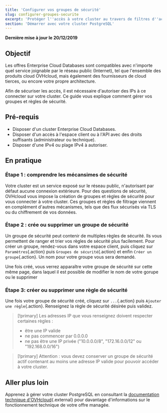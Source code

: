 ```yaml
---
title: 'Configurer vos groupes de sécurité'
slug: configurer-groupes-securite
excerpt: 'Protéger l''accès à votre cluster au travers de filtres d''accès'
section: 'Démarrer avec votre cluster PostgreSQL'
---
```


**Dernière mise à jour le 20/12/2019**

## Objectif
Les offres Enterprise Cloud Databases sont compatibles avec n'importe quel service joignable par le réseau public (Internet), tel que l'ensemble des produits cloud OVHcloud, mais également des fournisseurs de cloud tierces, ou encore votre propre architecture.

Afin de sécuriser les accès, il est nécessaire d'autoriser des IPs à ce connecter sur votre cluster.
Ce guide vous explique comment gérer vos groupes et règles de sécurité.


## Pré-requis
- Disposer d'un cluster Enterprise Cloud Databases.
- Disposer d'un accès à l'espace client ou à l'API avec des droits suffisants (administrateur ou technique).
- Disposer d'une IPv4 ou plage IPv4 à autoriser.


## En pratique

### Étape 1 : comprendre les mécansimes de sécurité
Votre cluster est un service exposé sur le réseau public,  n'autorisant par défaut aucune connexion extérieure.
Pour des questions de sécurité, OVHcloud vous impose la création de groupes et règles de sécurité pour vous connecter à votre cluster.
Ces groupes et règles de filtrage viennent en complément d'autres mécanismes, tels que des flux sécurisés via TLS ou du chiffrement de vos données.


### Étape 2 : crée ou supprimer un groupe de sécurité
Un groupe de sécurité peut contenir de multiples règles de sécurité. Ils vous permettent de ranger et trier vos règles de sécurité plus facilement.
Pour créer un groupe, rendez-vous dans votre espace client, puis cliquez sur `Paramètres`{.action} puis `Groupes de sécurité`{.action} et enfin `Créer un groupe`{.action}.
Un nom pour votre groupe vous sera demandé.

Une fois créé, vous verrez apparaître votre groupe de sécurité sur cette même page, dans laquel il est possible de modifier le nom de votre gorupe ou le supprimer


### Étape 3: créer ou supprimer une règle de sécurité
Une fois votre groupe de sécurité créé, cliquez sur `...`{.action} puis `Ajouter une règle`{.action}.
Renseignez la règle de sécurité désirée puis validez.


> [!primary]
> Les adresses IP que vous renseignez doivent respecter certaines règles :
>
> - être une IP valide
> - ne pas commencer par 0.0.0.0
> - ne pas être une IP privée ("10.0.0.0/8", "172.16.0.0/12" ou "192.168.0.0/16")
>


> [!primary]
> Attention : vous devez conserver un groupe de sécurité actif contenant au moins une adresse IP valide pour pouvoir accéder à votre cluster.
>


## Aller plus loin

Apprenez à gérer votre cluster PostgreSQL en consultant la [documentation technique d'OVHcloud](../enterprise-cloud-databases/){.external} pour davantage d'informations sur le fonctionnement technique de votre offre managée.



